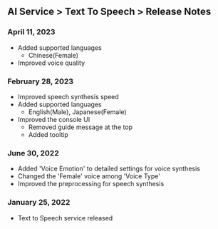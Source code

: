## AI Service > Text To Speech > Release Notes

### April 11, 2023

* Added supported languages
  * Chinese(Female)
* Improved voice quality

### February 28, 2023

* Improved speech synthesis speed
* Added supported languages
    * English(Male), Japanese(Female)
* Improved the console UI
    * Removed guide message at the top
    * Added tooltip

### June 30, 2022

* Added 'Voice Emotion' to detailed settings for voice synthesis
* Changed the 'Female' voice among 'Voice Type'
* Improved the preprocessing for speech synthesis

### January 25, 2022

* Text to Speech service released

